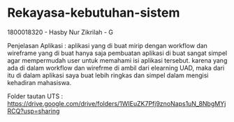 # Rekayasa-kebutuhan-sistem

1800018320 - Hasby Nur Zikrilah - G

Penjelasan Aplikasi :
aplikasi yang di buat mirip dengan workflow dan wireframe yang di buat hanya saja pembuatan aplikasi di buat sangat simpel agar mempermudah user untuk memahami isi aplikasi tersebut. karena yang ada di dalam workflow dan wirefrme di ambil dari elearning UAD, maka dari itu di dalam aplikasi saya buat lebih ringkas dan simpel dalam mengisi kehadiran mahasiswa.


Folder tautan UTS : https://drive.google.com/drive/folders/1WIEuZK7Pfj9znoNaps1uN_8NbgMYjRCQ?usp=sharing
